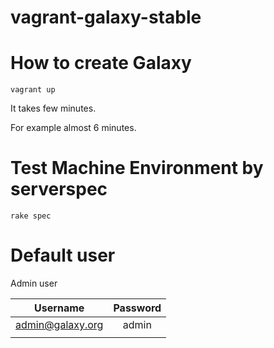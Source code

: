 # vagrant-galaxy-stable

# How to create Galaxy

```
vagrant up
```

It takes few minutes.

For example almost 6 minutes.

# Test Machine Environment by serverspec

```
rake spec
```

# Default user

Admin user

|     Username     | Password |
|:----------------:|:--------:|
| admin@galaxy.org |  admin   |
                 |          |
